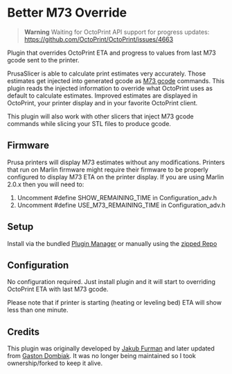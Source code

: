 # Better M73 Override

> **Warning**
> Waiting for OctoPrint API support for progress updates: https://github.com/OctoPrint/OctoPrint/issues/4663

Plugin that overrides OctoPrint ETA and progress to values from last M73 gcode sent to the printer.

PrusaSlicer is able to calculate print estimates very accurately. Those estimates get injected into generated gcode as [M73 gcode](https://marlinfw.org/docs/gcode/M073.html) commands. This plugin reads the injected information to override what OctoPrint uses as default to calculate estimates. Improved estimates are displayed in OctoPrint, your printer display and in your favorite OctoPrint client.

This plugin will also work with other slicers that inject M73 gcode commands while slicing your STL files to produce gcode.

## Firmware

Prusa printers will display M73 estimates without any modifications. Printers that run on Marlin firmware might require their firmware to be properly configured to display M73 ETA on the printer display. If you are using Marlin 2.0.x then you will need to:
1. Uncomment #define SHOW_REMAINING_TIME in Configuration_adv.h
1. Uncomment #define USE_M73_REMAINING_TIME in Configuration_adv.h

## Setup

Install via the bundled [Plugin Manager](https://github.com/foosel/OctoPrint/wiki/Plugin:-Plugin-Manager) or manually using the [zipped Repo](https://github.com/foorschtbar/OctoPrint-BetterM73Override/archive/master.zip)

## Configuration

No configuration required. Just install plugin and it will start to overriding OctoPrint ETA with last M73 gcode.

Please note that if printer is starting (heating or leveling bed) ETA will show less than one minute.

## Credits

This plugin was originally developed by [Jakub Furman](https://github.com/sysadminsh/OctoPrint-M73ETAOverride) and later updated from  [Gaston Dombiak](https://github.com/gdombiak/OctoPrint-M73ETAOverride). It was no longer being maintained so I took ownership/forked to keep it alive.
